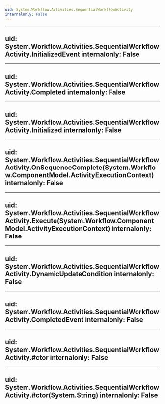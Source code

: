 ```yaml
---
uid: System.Workflow.Activities.SequentialWorkflowActivity
internalonly: False
---
```


---
uid: System.Workflow.Activities.SequentialWorkflowActivity.InitializedEvent
internalonly: False
---

---
uid: System.Workflow.Activities.SequentialWorkflowActivity.Completed
internalonly: False
---

---
uid: System.Workflow.Activities.SequentialWorkflowActivity.Initialized
internalonly: False
---

---
uid: System.Workflow.Activities.SequentialWorkflowActivity.OnSequenceComplete(System.Workflow.ComponentModel.ActivityExecutionContext)
internalonly: False
---

---
uid: System.Workflow.Activities.SequentialWorkflowActivity.Execute(System.Workflow.ComponentModel.ActivityExecutionContext)
internalonly: False
---

---
uid: System.Workflow.Activities.SequentialWorkflowActivity.DynamicUpdateCondition
internalonly: False
---

---
uid: System.Workflow.Activities.SequentialWorkflowActivity.CompletedEvent
internalonly: False
---

---
uid: System.Workflow.Activities.SequentialWorkflowActivity.#ctor
internalonly: False
---

---
uid: System.Workflow.Activities.SequentialWorkflowActivity.#ctor(System.String)
internalonly: False
---
